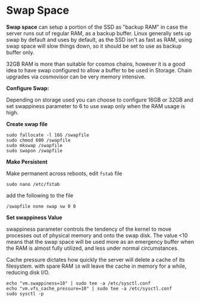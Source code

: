 # Swap Space

**Swap space** can setup a portion of the SSD as "backup RAM" in case the server runs out of regular RAM, as a backup buffer. Linux generally sets up swap by default and uses by default, as the SSD isn't as fast as RAM, using swap space will slow things down, so it should be set to use as backup buffer only.

32GB RAM is more than suitable for cosmos chains, however it is a good idea to have swap configured to allow a buffer to be used in Storage. Chain upgrades via cosmovisor can be very memory intensive.

**Configure Swap:**

Depending on storage used you can choose to configure 16GB or 32GB and set swappiness parameter to 6 to use swap only when the RAM usage is high.

**Create swap file**

```
sudo fallocate -l 16G /swapfile
sudo chmod 600 /swapfile
sudo mkswap /swapfile
sudo swapon /swapfile
```

**Make Persistent**

Make permanent across reboots, edit `fstab` file
```
sudo nano /etc/fstab
```
add the following to the file
```
/swapfile none swap sw 0 0
```

**Set swappiness Value**

swappiness parameter controls the tendency of the kernel to move processes out of physical memory and onto the swap disk. The value <10 means that the swap space will be used more as an emergency buffer when the RAM is almost fully utilized, and less under normal circumstances.

Cache pressure dictates how quickly the server will delete a cache of its filesystem. with spare RAM `10` will leave the cache in memory for a while, reducing disk I/O.

```
echo "vm.swappiness=10" | sudo tee -a /etc/sysctl.conf
echo "vm.vfs_cache_pressure=10" | sudo tee -a /etc/sysctl.conf
sudo sysctl -p
```
